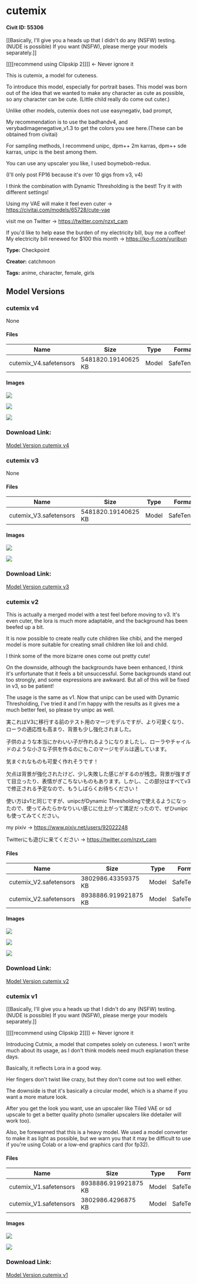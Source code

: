 # cutemix

#### Civit ID: 55306

<p>[[Basically, I'll give you a heads up that I didn't do any (NSFW) testing. (NUDE is possible) If you want (NSFW), please merge your models separately.]]</p><p></p><p>[[[[recommend using Clipskip 2]]]] &lt;- Never ignore it</p><p></p><p>This is cutemix, a model for cuteness.</p><p>To introduce this model, especially for portrait bases. This model was born out of the idea that we wanted to make any character as cute as possible, so any character can be cute. (Little child really do come out cuter.)</p><p>Unlike other models, cutemix does not use easynegativ, bad prompt,</p><p>My recommendation is to use the badhandv4, and verybadimagenegative_v1.3 to get the colors you see here.(These can be obtained from civitai)</p><p>For sampling methods, I recommend unipc, dpm++ 2m karras, dpm++ sde karras, unipc is the best among them.</p><p>You can use any upscaler you like, I used boymebob-redux.</p><p>(I'll only post FP16 because it's over 10 gigs from v3, v4)</p><p></p><p>I think the combination with Dynamic Thresholding is the best! Try it with different settings!</p><p></p><p>Using my VAE will make it feel even cuter -&gt; <a target="_blank" rel="ugc" href="https://civitai.com/models/65728/cute-vae">https://civitai.com/models/65728/cute-vae</a></p><p></p><p>visit me on Twitter -&gt; <a target="_blank" rel="ugc" href="https://twitter.com/nzxt_cam">https://twitter.com/nzxt_cam</a></p><p></p><p>If you'd like to help ease the burden of my electricity bill, buy me a coffee! My electricity bill renewed for $100 this month -&gt; <a target="_blank" rel="ugc" href="https://ko-fi.com/yuribun">https://ko-fi.com/yuribun</a></p>

**Type:** Checkpoint

**Creator:** catchmoon

**Tags:** anime, character, female, girls

## Model Versions

### cutemix v4

None

#### Files

| Name | Size | Type | Format | Download Url | AutoV1 | AutoV2 | SHA256 | CRC32 | BLAKE3 |
| --- | --- | --- | --- | --- | --- | --- | --- | --- | --- |
| cutemix_V4.safetensors | 5481820.19140625 KB | Model | SafeTensor | https://civitai.com/api/download/models/76723 | 6AFA1D4F | 61D4319E17 | 61D4319E17B6B010CE24739A01294AE76B746536C8CA542BE34BD5AB9747CFC3 | 31AD589D | 1AFA6A779655E2BBB57F2ADDFE986476D98CA2288AD680813ED8FE1B96E70075 |

#### Images

<p><img src="https://image.civitai.com/xG1nkqKTMzGDvpLrqFT7WA/c46d9863-a288-4789-93ad-e42b57fa7548/width=450/859855.jpeg" /></p>

<p><img src="https://image.civitai.com/xG1nkqKTMzGDvpLrqFT7WA/7dd187d3-79b5-44a4-898d-34b952579b8c/width=450/859839.jpeg" /></p>

<p><img src="https://image.civitai.com/xG1nkqKTMzGDvpLrqFT7WA/258ad85c-1268-458c-8b4f-244aa97ae1e7/width=450/859975.jpeg" /></p>

### Download Link:

[Model Version cutemix v4](https://civitai.com/api/download/models/76723)

### cutemix v3

None

#### Files

| Name | Size | Type | Format | Download Url | AutoV1 | AutoV2 | SHA256 | CRC32 | BLAKE3 |
| --- | --- | --- | --- | --- | --- | --- | --- | --- | --- |
| cutemix_V3.safetensors | 5481820.19140625 KB | Model | SafeTensor | https://civitai.com/api/download/models/70359 | 6AFA1D4F | 9F84EFF6D4 | 9F84EFF6D4FF23B206FBA93A88C1D919E8EE0656A8A69883C669B5319F657307 | 685A10C7 | 50C7BCCE5B5616B08C3B1AC514EDFAC5E96E1420C9076D37B11AE72151F4A437 |

#### Images

<p><img src="https://image.civitai.com/xG1nkqKTMzGDvpLrqFT7WA/e2839d16-270b-48f2-8b6e-d4e024be951a/width=450/785957.jpeg" /></p>

<p><img src="https://image.civitai.com/xG1nkqKTMzGDvpLrqFT7WA/eaa340ca-b5a3-4696-9616-c9949dabfa85/width=450/785974.jpeg" /></p>

### Download Link:

[Model Version cutemix v3](https://civitai.com/api/download/models/70359)

### cutemix v2

<p>This is actually a merged model with a test feel before moving to v3. It's even cuter, the lora is much more adaptable, and the background has been beefed up a bit.</p><p>It is now possible to create really cute children like chibi, and the merged model is more suitable for creating small children like loli and child.</p><p>I think some of the more bizarre ones come out pretty cute!</p><p>On the downside, although the backgrounds have been enhanced, I think it's unfortunate that it feels a bit unsuccessful. Some backgrounds stand out too strongly, and some expressions are awkward. But all of this will be fixed in v3, so be patient!</p><p>The usage is the same as v1. Now that unipc can be used with Dynamic Thresholding, I've tried it and I'm happy with the results as it gives me a much better feel, so please try unipc as well.</p><p>実これはV3に移行する前のテスト用のマージモデルですが、より可愛くなり、ローラの適応性も高まり、背景も少し強化されました。</p><p>子供のような本当にかわいい子が作れるようになりましたし、ローラやチャイルドのような小さな子供を作るのにもこのマージモデルは適しています。</p><p>気まぐれなものも可愛く作れそうです！</p><p>欠点は背景が強化されたけど、少し失敗した感じがするのが残念。背景が強すぎて目立ったり、表情がぎこちないものもあります。しかし、この部分はすべてv3で修正される予定なので、もうしばらくお待ちください！</p><p>使い方はv1と同じですが、unipcがDynamic Thresholdingで使えるようになったので、使ってみたらかなりいい感じに仕上がって満足だったので、ぜひunipcも使ってみてください。</p><p>my pixiv -&gt; <a target="_blank" rel="ugc" href="https://www.pixiv.net/users/92022248">https://www.pixiv.net/users/92022248</a></p><p>Twitterにも遊びに来てください -&gt; <a target="_blank" rel="ugc" href="https://twitter.com/nzxt_cam">https://twitter.com/nzxt_cam</a></p>

#### Files

| Name | Size | Type | Format | Download Url | AutoV1 | AutoV2 | SHA256 | CRC32 | BLAKE3 |
| --- | --- | --- | --- | --- | --- | --- | --- | --- | --- |
| cutemix_V2.safetensors | 3802986.43359375 KB | Model | SafeTensor | https://civitai.com/api/download/models/66398?type=Model&format=SafeTensor&size=pruned&fp=fp16 | DE2F2560 | D65B874DE0 | D65B874DE08C6994EEE83D722217CDB6FBF5E032327C583E6B6A127033AFE725 | BA1AF96D | EC0C097CF6BAC74A32F081EC7AEBF4BA8A9670AE846AC1E4CE85A621865EC3B6 |
| cutemix_V2.safetensors | 8938886.919921875 KB | Model | SafeTensor | https://civitai.com/api/download/models/66398 | AD1DC16D | AAFFA720F2 | AAFFA720F2E9F9F701A329B3E64942F1C79EC754471D9F006D19CE1254A51147 | C789CFFF | C0CA5AA4F4854B2EEF496CEC0C9143B35AFFA788650897994BCE5C8F3C3DB97E |

#### Images

<p><img src="https://image.civitai.com/xG1nkqKTMzGDvpLrqFT7WA/d17e4785-ce67-425d-a188-172a9ff8642c/width=450/736673.jpeg" /></p>

<p><img src="https://image.civitai.com/xG1nkqKTMzGDvpLrqFT7WA/ee7cd452-a720-47f6-abfd-d1ccf94e7b64/width=450/736687.jpeg" /></p>

<p><img src="https://image.civitai.com/xG1nkqKTMzGDvpLrqFT7WA/e83a3e25-db48-4b81-83b9-d3cdb486d88d/width=450/736693.jpeg" /></p>

### Download Link:

[Model Version cutemix v2](https://civitai.com/api/download/models/66398)

### cutemix v1

<p>[[Basically, I'll give you a heads up that I didn't do any (NSFW) testing. (NUDE is possible) If you want (NSFW), please merge your models separately.]]</p><p>[[[[recommend using Clipskip 2]]]] &lt;- Never ignore it</p><p>Introducing Cutmix, a model that competes solely on cuteness. I won't write much about its usage, as I don't think models need much explanation these days.</p><p>Basically, it reflects Lora in a good way.</p><p>Her fingers don't twist like crazy, but they don't come out too well either.</p><p>The downside is that it's basically a circular model, which is a shame if you want a more mature look.</p><p>After you get the look you want, use an upscaler like Tiled VAE or sd upscale to get a better quality photo (smaller upscalers like ddetailer will work too).</p><p>Also, be forewarned that this is a heavy model. We used a model converter to make it as light as possible, but we warn you that it may be difficult to use if you're using Colab or a low-end graphics card (for fp32).</p>

#### Files

| Name | Size | Type | Format | Download Url | AutoV1 | AutoV2 | SHA256 | CRC32 | BLAKE3 |
| --- | --- | --- | --- | --- | --- | --- | --- | --- | --- |
| cutemix_V1.safetensors | 8938886.919921875 KB | Model | SafeTensor | https://civitai.com/api/download/models/59681 | AD1DC16D | AD4DC1D717 | AD4DC1D717F4536DDCE4016109AE27794764400798149B6A38FBB2868D45E639 | B38A38D7 | 8F1B17EDA33BE6F5990FCC1A7F7334F7B4A924BA0031A4087667BC269137D968 |
| cutemix_V1.safetensors | 3802986.4296875 KB | Model | SafeTensor | https://civitai.com/api/download/models/59681?type=Model&format=SafeTensor&size=pruned&fp=fp16 | DE2F2560 | 50EE3D2B68 | 50EE3D2B68E5E68BD75E6787A3056B4B15E13EFB07CED4F1F5F67A9FE6EE8837 | 72457530 | 343165BC12C3C721CA377103299CD61F946AC9798B66F13C0FD0A7FB37D8AF86 |

#### Images

<p><img src="https://image.civitai.com/xG1nkqKTMzGDvpLrqFT7WA/dd434cdf-a464-43e5-3e0f-32b589134f00/width=450/651198.jpeg" /></p>

<p><img src="https://image.civitai.com/xG1nkqKTMzGDvpLrqFT7WA/e72c7755-f2b4-4a71-a3ea-db5a49e11300/width=450/651199.jpeg" /></p>

### Download Link:

[Model Version cutemix v1](https://civitai.com/api/download/models/59681)

